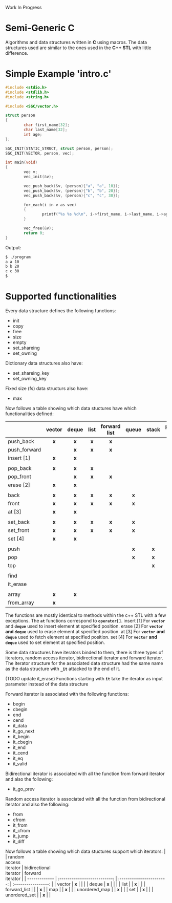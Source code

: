 ﻿Work In Progress

# Semi-Generic C
Algorithms and data structures written in **C** using macros. The data structures used are similar to the ones used in the **C++ STL** with little difference.

# Simple Example 'intro.c'

```c
#include <stdio.h>
#include <stdlib.h>
#include <string.h>

#include <SGC/vector.h>

struct person
{
        char first_name[32];
        char last_name[32];
        int age;
};

SGC_INIT(STATIC_STRUCT, struct person, person);
SGC_INIT(VECTOR, person, vec);

int main(void)
{
        vec v;
        vec_init(&v);

        vec_push_back(&v, (person){"a", "a", 10});
        vec_push_back(&v, (person){"b", "b", 20});
        vec_push_back(&v, (person){"c", "c", 30});

        for_each(i in v as vec)
        {
                printf("%s %s %d\n", i->first_name, i->last_name, i->age);
        }

        vec_free(&v);
        return 0;
}
```

Output:
```bash
$ ./program
a a 10
b b 20
c c 30
$ 
```
# Supported functionalities

Every data structure defines the following functions:
- init
- copy
- free
- size
- empty
- set_shareing
- set_owning

Dictionary data structures also have:
- set_shareing_key
- set_owning_key

Fixed size (fs) data structurs also have:
- max

Now follows a table showing which data stuctures have which functionalities defined:

|              | vector | deque | list | forward<br>list | queue | stack | priority<br>queue | map | unordered<br>map | set | unordered<br>set |
| ------------ | :----: | :---: | :--: | :-------------: | :---: | :---: | :---------------: | :-: | :--------------: | :-: | :--------------: |
| push_back    | **x**      | **x**     | **x**    | **x**               |       |       |                   |     |                  |     |                  |
| push_forward |        | **x**     | **x**    | **x**               |       |       |                   |     |                  |     |                  |
| insert [1]   | **x**      | **x**     |      |                 |       |       |                   |     |                  | **x**   | **x**                |
|              |        |       |      |                 |       |       |                   |     |                  |     |                  |
| pop_back     | **x**      | **x**     | **x**    |                 |       |       |                   |     |                  |     |                  |
| pop_front    |        | **x**     | **x**    | **x**               |       |       |                   |     |                  |     |                  |
| erase [2]    | **x**      | **x**     |      |                 |       |       |                   | **x**   | **x**                | **x**   | **x**                |
|              |        |       |      |                 |       |       |                   |     |                  |     |                  |
| back         | **x**      | **x**     | **x**    | **x**               | **x**     |       |                   |     |                  |     |                  |
| front        | **x**      | **x**     | **x**    | **x**               | **x**     |       |                   |     |                  |     |                  |
| at [3]       | **x**      | **x**     |      |                 |       |       |                   | **x**   | **x**                |     |                  |
|              |        |       |      |                 |       |       |                   |     |                  |     |                  |
| set_back     | **x**      | **x**     | **x**    | **x**               | **x**     |       |                   |     |                  |     |                  |
| set_front    | **x**      | **x**     | **x**    | **x**               | **x**     |       |                   |     |                  |     |                  |
| set [4]      | **x**      | **x**     |      |                 |       |       |                   | **x**   | **x**                |     |                  |
|              |        |       |      |                 |       |       |                   |     |                  |     |                  |
| push         |        |       |      |                 | **x**     | **x**     | **x**                 |     |                  |     |                  |
| pop          |        |       |      |                 | **x**     | **x**     | **x**                 |     |                  |     |                  |
| top          |        |       |      |                 |       | **x**     | **x**                 |     |                  |     |                  |
|              |        |       |      |                 |       |       |                   |     |                  |     |                  |
| find         |        |       |      |                 |       |       |                   | **x**   | **x**                | **x**   | **x**                |
| it_erase     |        |       |      |                 |       |       |                   | **x**   | **x**                | **x**   | **x**                |
|              |        |       |      |                 |       |       |                   |     |                  |     |                  |
| array        | **x**      | **x**     |      |                 |       |       |                   |     |                  |     |                  |
| from_array   | **x**      |       |      |                 |       |       | **x**                 |     |                  |     |                  |

The functions are mostly identical to methods within the c++ STL with a few exceptions. The **`at`** functions correspond to **`operator[]`**.
insert [1] For **`vector`** and **`deque`** used to insert element at specified position.
erase [2] For **`vector`** **and `deque`** used to erase element at specified position.
at [3] For **`vector`** **and `deque`** used to fetch element at specified position.
set [4] For **`vector`** **and `deque`** used to set element at specified position.

Some data structures have iterators binded to them, there is three types of iterators, 
random access iterator, bidirectional iterator and forward iterator. The iterator
structure for the associated data structure had the same name as the data structure
with **`_it`** attacked to the end of it.

(TODO update it_erase)
Functions starting with **`it`** take the iterator as input parameter instead of the data structure

Forward iterator is associated with the following functions:
- begin
- cbegin
- end
- cend
- it_data
- it_go_next
- it_begin
- it_cbegin
- it_end
- it_cend
- it_eq
- it_valid

Bidirectional iterator is associated with all the function from forward iterator and also the following:
- it_go_prev

Random access iterator is associated with all the function from bidirectional iterator and also the following:
- from
- cfrom
- it_from
- it_cfrom
- it_jump
- it_diff

Now follows a table showing which data stuctures support which iterators:
|               | random<br>access<br>iterator | bidirectional<br>iterator | forward<br>iterator |
| ------------- | :--------------------------: | :-----------------------: | :-----------------: |
| vector        | **x**                            |                           |                     |
| deque         | **x**                            |                           |                     |
| list          |                              | **x**                         |                     |
| forward_list  |                              |                           | **x**                   |
| map           |                              | **x**                         |                     |
| unordered_map |                              | **x**                         |                     |
| set           |                              | **x**                         |                     |
| unordered_set |                              | **x**                         |                     |

